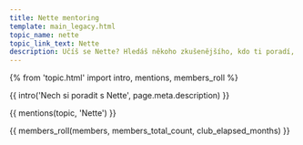 ```yaml
---
title: Nette mentoring
template: main_legacy.html
topic_name: nette
topic_link_text: Nette
description: Učíš se Nette? Hledáš někoho zkušenějšího, kdo ti poradí, když se zasekneš? Kdo ti ukáže správné postupy a nasměruje tě na kvalitní návody nebo kurzy?
---
```

{% from 'topic.html' import intro, mentions, members_roll %}

{{ intro('Nech si poradit s Nette', page.meta.description) }}

{{ mentions(topic, 'Nette') }}

{{ members_roll(members, members_total_count, club_elapsed_months) }}

